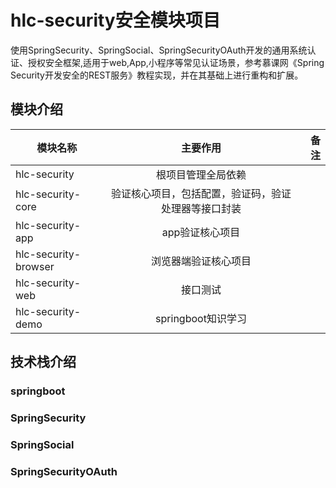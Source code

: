 # hlc-security安全模块项目
使用SpringSecurity、SpringSocial、SpringSecurityOAuth开发的通用系统认证、授权安全框架,适用于web,App,小程序等常见认证场景，参考慕课网《Spring Security开发安全的REST服务》教程实现，并在其基础上进行重构和扩展。

## 模块介绍
| 模块名称          | 主要作用           | 备注  |
| -------------    |:-------------:| -----:|
| hlc-security      | 根项目管理全局依赖 |  |
| hlc-security-core     | 验证核心项目，包括配置，验证码，验证处理器等接口封装      |    |
| hlc-security-app | app验证核心项目      |     |
| hlc-security-browser | 浏览器端验证核心项目      |     |
| hlc-security-web | 接口测试      |     |
| hlc-security-demo | springboot知识学习      |     |

## 技术栈介绍

### springboot

### SpringSecurity

### SpringSocial

### SpringSecurityOAuth

